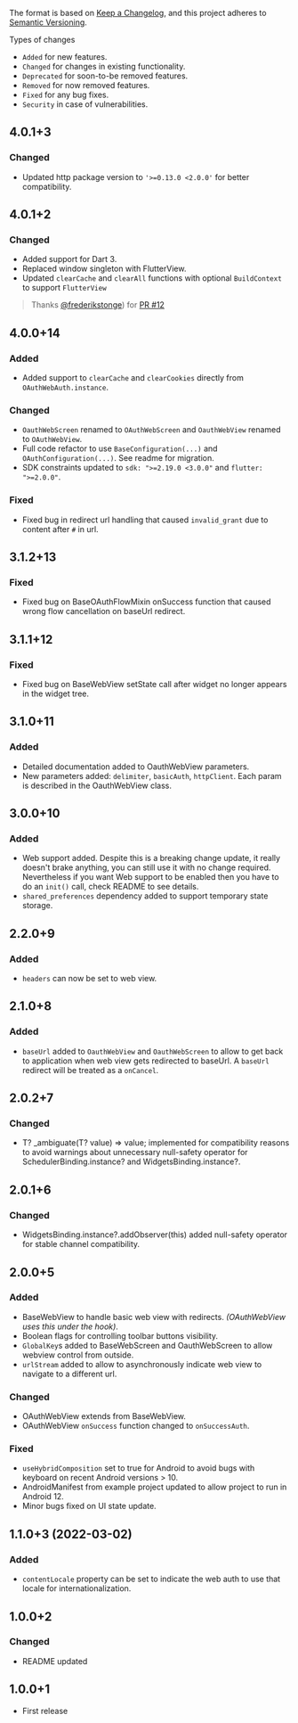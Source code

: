 The format is based on [Keep a Changelog](https://keepachangelog.com/en/1.0.0/),
and this project adheres to [Semantic Versioning](https://semver.org/spec/v2.0.0.html).

Types of changes
- `Added` for new features.
- `Changed` for changes in existing functionality.
- `Deprecated` for soon-to-be removed features.
- `Removed` for now removed features.
- `Fixed` for any bug fixes.
- `Security` in case of vulnerabilities.

## 4.0.1+3
### Changed
- Updated http package version to `'>=0.13.0 <2.0.0'` for better compatibility.

## 4.0.1+2
### Changed
- Added support for Dart 3.
- Replaced window singleton with FlutterView.
- Updated `clearCache` and `clearAll` functions with optional `BuildContext` to support `FlutterView`
> Thanks [@frederikstonge](https://github.com/frederikstonge)) for [PR #12](https://github.com/luis901101/oauth_webauth/pull/12) 

## 4.0.0+14
### Added
- Added support to `clearCache` and `clearCookies` directly from `OAuthWebAuth.instance`.

### Changed
- `OauthWebScreen` renamed to `OAuthWebScreen` and `OauthWebView` renamed to `OAuthWebView`.
- Full code refactor to use `BaseConfiguration(...)` and `OAuthConfiguration(...)`. See readme for migration.
- SDK constraints updated to `sdk: ">=2.19.0 <3.0.0"` and `flutter: ">=2.0.0"`.

### Fixed
- Fixed bug in redirect url handling that caused `invalid_grant` due to content after `#` in url.

## 3.1.2+13
### Fixed
- Fixed bug on BaseOAuthFlowMixin onSuccess function that caused wrong flow cancellation on baseUrl redirect.  

## 3.1.1+12
### Fixed
- Fixed bug on BaseWebView setState call after widget no longer appears in the widget tree.

## 3.1.0+11
### Added
- Detailed documentation added to OauthWebView parameters.
- New parameters added: `delimiter`, `basicAuth`, `httpClient`. Each param is described in the OauthWebView class. 

## 3.0.0+10
### Added
- Web support added. Despite this is a breaking change update, it really doesn't brake anything, you can still use it with no change required. Nevertheless if you want Web support to be enabled then you have to do an `init()` call, check README to see details.   
- `shared_preferences` dependency added to support temporary state storage.

## 2.2.0+9
### Added
- `headers` can now be set to web view.

## 2.1.0+8
### Added
- `baseUrl` added to `OauthWebView` and `OauthWebScreen` to allow to get back to application when web view gets redirected to baseUrl. A `baseUrl` redirect will be treated as a `onCancel`.

## 2.0.2+7
### Changed
- T? _ambiguate<T>(T? value) => value; implemented for compatibility reasons to avoid warnings about unnecessary null-safety operator for SchedulerBinding.instance? and WidgetsBinding.instance?.

## 2.0.1+6
### Changed
- WidgetsBinding.instance?.addObserver(this) added null-safety operator for stable channel compatibility.

## 2.0.0+5
### Added
- BaseWebView to handle basic web view with redirects. *(OAuthWebView uses this under the hook)*.
- Boolean flags for controlling toolbar buttons visibility.
- `GlobalKey`s added to BaseWebScreen and OauthWebScreen to allow webview control from outside.
- `urlStream` added to allow to asynchronously indicate web view to navigate to a different url.

### Changed
- OAuthWebView extends from BaseWebView.
- OAuthWebView `onSuccess` function changed to `onSuccessAuth`.

### Fixed
- `useHybridComposition` set to true for Android to avoid bugs with keyboard on recent Android versions > 10.
- AndroidManifest from example project updated to allow project to run in Android 12.
- Minor bugs fixed on UI state update.

## 1.1.0+3 (2022-03-02)
### Added
- `contentLocale` property can be set to indicate the web auth to use that locale for internationalization.

## 1.0.0+2
### Changed
- README updated

## 1.0.0+1
- First release
